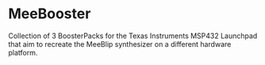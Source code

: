 # MeeBooster
Collection of 3 BoosterPacks for the Texas Instruments MSP432 Launchpad that aim to recreate the MeeBlip synthesizer on a different hardware platform.
